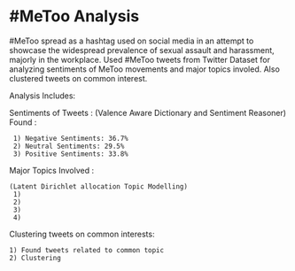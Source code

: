 # #MeToo Analysis

 #MeToo spread as a hashtag used on social media in an
 attempt to showcase the widespread prevalence of sexual assault and harassment, majorly in the workplace. Used #MeToo tweets from Twitter  Dataset for analyzing sentiments of MeToo movements and major topics involed. Also clustered tweets on common interest.
 
 Analysis Includes:
 
 Sentiments of Tweets :
     (Valence Aware Dictionary and Sentiment Reasoner)
     Found :
     
     1) Negative Sentiments: 36.7%
     2) Neutral Sentiments: 29.5%
     3) Positive Sentiments: 33.8%
     
 Major Topics Involved :
    
    (Latent Dirichlet allocation Topic Modelling)
     1)
     2)
     3)
     4)
     
 Clustering tweets on common interests:
 
    1) Found tweets related to common topic
    2) Clustering
    
 
 
 
